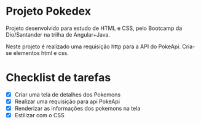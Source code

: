 # Projeto Pokedex

Projeto desenvolvido para estudo de HTML e CSS, pelo Bootcamp da Dio/Santander na trilha de Angular+Java.

Neste projeto é realizado uma requisição http para a API do PokeApi. Cria-se elementos html e css.

# Checklist de tarefas

- [x] Criar uma tela de detalhes dos Pokemons
- [x] Realizar uma requisição para api PokeApi
- [x] Renderizar as informações dos pokemons na tela
- [x] Estilizar com o CSS 
